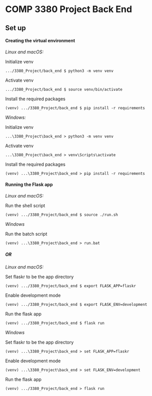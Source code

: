 # COMP 3380 Project Back End

## Set up

#### Creating the virtual environment

*Linux and macOS:*

Initialize venv
```
.../3380_Project/back_end $ python3 -m venv venv
```
Activate venv
```
.../3380_Project/back_end $ source venv/bin/activate
```
Install the required packages
```
(venv) .../3380_Project/back_end $ pip install -r requirements
```

*Windows:*

Initialize venv
```
...\3380_Project\back_end > python3 -m venv venv
```
Activate venv
```
...\3380_Project\back_end > venv\Scripts\activate
```
Install the required packages
```
(venv) ...\3380_Project\back_end > pip install -r requirements
```

#### Running the Flask app

*Linux and macOS:*

Run the shell script
```
(venv) .../3380_Project/back_end $ source ./run.sh
```

*Windows*

Run the batch script
```
(venv) ...\3380_Project\back_end > run.bat
```

##### OR

*Linux and macOS:*

Set flaskr to be the app directory
```
(venv) .../3380_Project/back_end $ export FLASK_APP=flaskr
```
Enable development mode
```
(venv) .../3380_Project/back_end $ export FLASK_ENV=development
```
Run the flask app
```
(venv) .../3380_Project/back_end $ flask run
```

*Windows*

Set flaskr to be the app directory
```
(venv) ...\3380_Project\back_end > set FLASK_APP=flaskr
```
Enable development mode
```
(venv) ...\3380_Project\back_end > set FLASK_ENV=development
```
Run the flask app
```
(venv) .../3380_Project/back_end > flask run
```

